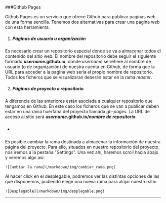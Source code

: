 ###Github Pages

Github Pages es un servicio que ofrece Github para publicar paginas web de una forma sencilla.
Tenemos dos alternativas para crear una pagina web con esta herramienta.

 1. ##### Páginas de usuario u organización
 Es necesario crear un repositorio especial donde se va a almacenar todos el contenido del sitio web. El nombre del repositorio debe seguir el siguiente formado **_username_.github.io**, donde _username_ se refiere al nombre de usuario (o de organización) de nuestra cuenta en Github, de forma que la URL para acceder a la pagina web seria el propio nombre de repositorio. Todos los ficheros que se visualizaran deberán estar en la rama _master_.

 2. ##### Páginas de proyecto o repositorio
 A diferencia de las anteriores están asociada a cualquier repositorio que tengamos en Github. En este caso los ficheros que se van a publicar deben estar en una rama huérfana del proyecto llamada _gh-pages_. La URL de acceso al sitio será **_username_.github.io/_nombre de repositorio_**.

 * ##### 
 Es posible cambiar la rama destinada a almacenar la información de nuestra página del proyecto. Para ello, situados en nuestro repositorio del proyecto, nos iremos a la pestaña "Settings". Una vez ahí, haremos scroll hacia abajo y veremos algo así:

 	![Cambiar la rama](/markdown/img/cambiar_rama.png)

 Al hacer click en el desplegable, podremos ver las distintas opciones de las que disponemos, pudiendo elegir una nueva rama para alojar nuestro sitio:

 	![Desplegable](/markdown/img/desplegable.png)
 ___
